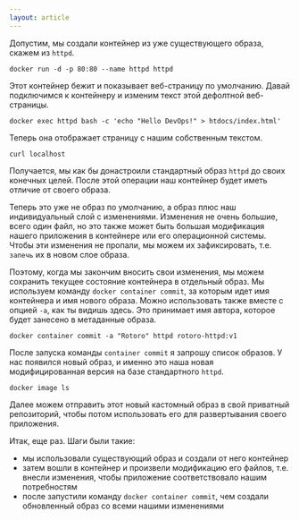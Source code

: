 ```yaml
---
layout: article
---
```


Допустим, мы создали контейнер из уже существующего образа, скажем из `httpd`. 

```
docker run -d -p 80:80 --name httpd httpd
```

Этот контейнер бежит и показывает веб-страницу по умолчанию. Давай подключимся к контейнеру и изменим текст этой дефолтной веб-страницы. 

```
docker exec httpd bash -c 'echo "Hello DevOps!" > htdocs/index.html'
```

Теперь она отображает страницу с нашим собственным текстом. 

```
curl localhost
```

Получается, мы как бы донастроили стандартный образ `httpd` до своих конечных целей. После этой операции наш контейнер будет иметь отличие от своего образа. 

Теперь это уже не образ по умолчанию, а образ плюс наш индивидуальный слой с изменениями. Изменения не очень большие, всего один файл, но это также может быть большая модификация нашего приложения в контейнере или его операционной системы. Чтобы эти изменения не пропали, мы можем их зафиксировать, т.е. `запечь` их в новом слое образа.

Поэтому, когда мы закончим вносить свои изменения, мы можем сохранить текущее состояние контейнера в отдельный образ. Мы используем команду `docker container commit`, за которым идет имя контейнера и имя нового образа. Можно использовать также вместе c опцией `-a`, как ты видишь здесь. Это принимает имя автора, которое будет занесено в метаданные образа. 

```
docker container commit -a "Rotoro" httpd rotoro-httpd:v1
```

После запуска команды `container commit` я запрошу список образов. У нас появился новый образ, и именно это наша новая модифицированная версия на базе стандартного `httpd`.

```
docker image ls
```

Далее можем отправить этот новый кастомный образ в свой приватный репозиторий, чтобы потом использовать его для развертывания своего приложения. 

Итак, еще раз. Шаги были такие:

- мы использовали существующий образ и создали от него контейнер
- затем вошли в контейнер и произвели модификацию его файлов, т.е. внесли изменения, чтобы приложение соответствовало нашим потребностям
- после запустили команду `docker container commit`, чем создали обновленный образ со всеми нашими изменениями

